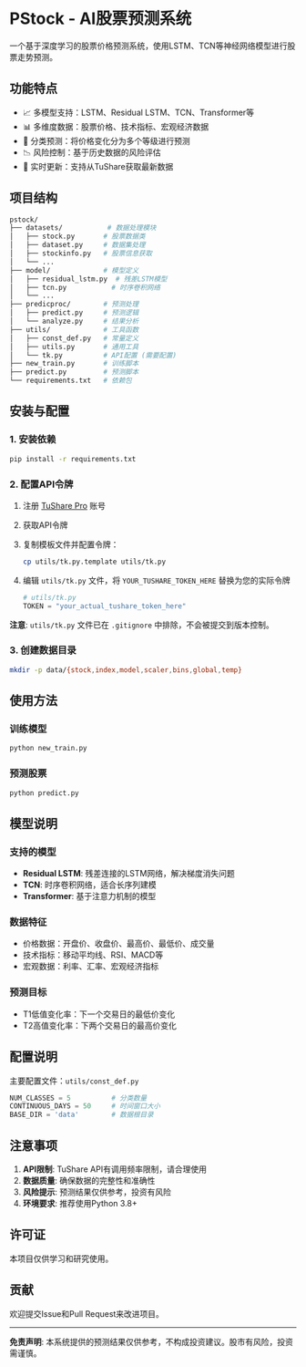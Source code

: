 # PStock - AI股票预测系统

一个基于深度学习的股票价格预测系统，使用LSTM、TCN等神经网络模型进行股票走势预测。

## 功能特点

- 📈 多模型支持：LSTM、Residual LSTM、TCN、Transformer等
- 📊 多维度数据：股票价格、技术指标、宏观经济数据
- 🎯 分类预测：将价格变化分为多个等级进行预测
- 📉 风险控制：基于历史数据的风险评估
- 🔄 实时更新：支持从TuShare获取最新数据

## 项目结构

```bash
pstock/
├── datasets/           # 数据处理模块
│   ├── stock.py       # 股票数据类
│   ├── dataset.py     # 数据集处理
│   ├── stockinfo.py   # 股票信息获取
│   └── ...
├── model/             # 模型定义
│   ├── residual_lstm.py  # 残差LSTM模型
│   ├── tcn.py           # 时序卷积网络
│   └── ...
├── predicproc/        # 预测处理
│   ├── predict.py     # 预测逻辑
│   └── analyze.py     # 结果分析
├── utils/             # 工具函数
│   ├── const_def.py   # 常量定义
│   ├── utils.py       # 通用工具
│   └── tk.py          # API配置 (需要配置)
├── new_train.py       # 训练脚本
├── predict.py         # 预测脚本
└── requirements.txt   # 依赖包
```

## 安装与配置

### 1. 安装依赖

```bash
pip install -r requirements.txt
```

### 2. 配置API令牌

1. 注册 [TuShare Pro](https://tushare.pro/) 账号
2. 获取API令牌
3. 复制模板文件并配置令牌：

    ```bash
    cp utils/tk.py.template utils/tk.py
    ```

4. 编辑 `utils/tk.py` 文件，将 `YOUR_TUSHARE_TOKEN_HERE` 替换为您的实际令牌

    ```python
    # utils/tk.py
    TOKEN = "your_actual_tushare_token_here"
    ```

**注意**: `utils/tk.py` 文件已在 `.gitignore` 中排除，不会被提交到版本控制。

### 3. 创建数据目录

```bash
mkdir -p data/{stock,index,model,scaler,bins,global,temp}
```

## 使用方法

### 训练模型

```bash
python new_train.py
```

### 预测股票

```bash
python predict.py
```

## 模型说明

### 支持的模型

- **Residual LSTM**: 残差连接的LSTM网络，解决梯度消失问题
- **TCN**: 时序卷积网络，适合长序列建模
- **Transformer**: 基于注意力机制的模型

### 数据特征

- 价格数据：开盘价、收盘价、最高价、最低价、成交量
- 技术指标：移动平均线、RSI、MACD等
- 宏观数据：利率、汇率、宏观经济指标

### 预测目标

- T1低值变化率：下一个交易日的最低价变化
- T2高值变化率：下两个交易日的最高价变化

## 配置说明

主要配置文件：`utils/const_def.py`

```python
NUM_CLASSES = 5          # 分类数量
CONTINUOUS_DAYS = 50     # 时间窗口大小
BASE_DIR = 'data'        # 数据根目录
```

## 注意事项

1. **API限制**: TuShare API有调用频率限制，请合理使用
2. **数据质量**: 确保数据的完整性和准确性
3. **风险提示**: 预测结果仅供参考，投资有风险
4. **环境要求**: 推荐使用Python 3.8+

## 许可证

本项目仅供学习和研究使用。

## 贡献

欢迎提交Issue和Pull Request来改进项目。

---

**免责声明**: 本系统提供的预测结果仅供参考，不构成投资建议。股市有风险，投资需谨慎。
